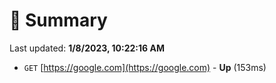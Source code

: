# 📖 Summary
Last updated: **1/8/2023, 10:22:16 AM**

- `GET` [https://google.com](https://google.com) - **Up** (153ms)
